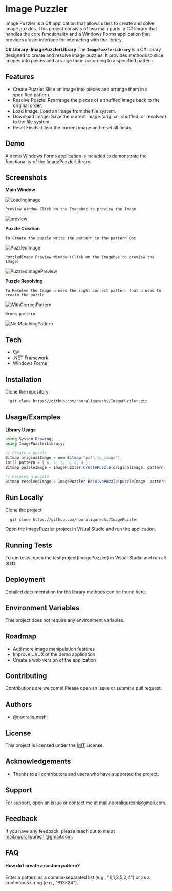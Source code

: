 
# Image Puzzler

Image Puzzler is a C# application that allows users to create and solve image puzzles. This project consists of two main parts: a C# library that handles the core functionality and a Windows Forms application that provides a user interface for interacting with the library.

**C# Library: ImagePuzzlerLibrary**
The **` ImagePuzzlerLibrary `** is a C# library designed to create and resolve image puzzles. It provides methods to slice images into pieces and arrange them according to a specified pattern.


## Features

- Create Puzzle: Slice an image into pieces and arrange them in a specified pattern.
- Resolve Puzzle: Rearrange the pieces of a shuffled image back to the original order.
- Load Image: Load an image from the file system.
- Download Image: Save the current image (original, shuffled, or resolved) to the file system.
- Reset Fields: Clear the current image and reset all fields.


## Demo

A demo Windows Forms application is included to demonstrate the functionality of the ImagePuzzlerLibrary.


## Screenshots

**Main Window**

![LoadingImage](https://github.com/nooraliqureshi/ImagePuzzler/assets/169689703/c5724080-2434-47bc-8258-e892b934697d)

` Preview Window Click on the Imagebox to preview the Image `

![preview](https://github.com/nooraliqureshi/ImagePuzzler/assets/169689703/908ef7a8-0a23-4926-b52e-daddba69a061)

**Puzzle Creation**

` To Create the puzzle write the pattern in the pattern Box `

![PuzzledImage](https://github.com/nooraliqureshi/ImagePuzzler/assets/169689703/1ac72662-99e4-4f99-94be-d7eef36d8aa8)

` PuzzledImage Preview Window (Click on the Imagebox to preview the Image) `

![PuzzledImagePreview](https://github.com/nooraliqureshi/ImagePuzzler/assets/169689703/359e5de0-bc63-4eef-95dd-0cf8debefc72)

**Puzzle Resolving**

` To Resolve the Image u need the right correct pattern that u used to create the puzzle `

![WithCorrectPattern](https://github.com/nooraliqureshi/ImagePuzzler/assets/169689703/b4982c1a-8f2e-4b29-b264-dcba0d7ae3a7)

`Wrong pattern`

![NotMatchingPattern](https://github.com/nooraliqureshi/ImagePuzzler/assets/169689703/2cf537be-ad9b-4e26-91b5-fb8720462fc9)

## Tech

- C#
- .NET Framework
- Windows Forms


## Installation

Clone the repository:

```bash
  git clone https://github.com/nooraliqureshi/ImagePuzzler.git
```
    
## Usage/Examples

**Library Usage**

``` c#
using System.Drawing;
using ImagePuzzlerLibrary;

// Create a puzzle
Bitmap originalImage = new Bitmap("path_to_image");
int[] pattern = { 6, 1, 3, 5, 2, 4 };
Bitmap puzzleImage = ImagePuzzler.CreatePuzzle(originalImage, pattern, pattern.Length);

// Resolve a puzzle
Bitmap resolvedImage = ImagePuzzler.ResolvePuzzle(puzzleImage, pattern, pattern.Length);
```


## Run Locally

Clone the project

```bash
  git clone https://github.com/nooraliqureshi/ImagePuzzler
```

Open the ImagePuzzler project in Visual Studio and run the application.


## Running Tests

To run tests, open the test project(ImagePuzzler) in Visual Studio and run all tests.


## Deployment

Detailed documentation for the library methods can be found here.


## Environment Variables

This project does not require any environment variables.


## Roadmap

- Add more image manipulation features
- Improve UI/UX of the demo application
- Create a web version of the application




## Contributing

Contributions are welcome! Please open an issue or submit a pull request.


## Authors

- [@nooraliqureshi](https://github.com/nooraliqureshi)


## License

This project is licensed under the [MIT](https://choosealicense.com/licenses/mit/) License.


## Acknowledgements

- Thanks to all contributors and users who have supported the project.


## Support

For support, open an issue or contact me at mail.nooraliqureshi@gmail.com.

## Feedback

If you have any feedback, please reach out to me at mail.nooraliqureshi@gmail.com.


## FAQ

#### How do I create a custom pattern?

Enter a pattern as a comma-separated list (e.g., "6,1,3,5,2,4") or as a continuous string (e.g., "613524").


